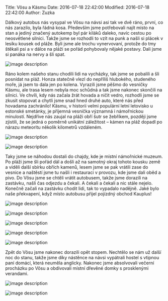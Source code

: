 ﻿Title: Võsu a Käsmu
Date: 2016-07-18 22:42:00
Modified: 2016-07-18 22:42:00
Author: Zuzka


Dálkový autobus nás vysypal ve Võsu na návsi asi tak ve dvě ráno, první, co nás zarazilo, byla řádná kosa. Především jsme potřebovali najít místo na stan a jediný značený autokemp byl pár kiláků daleko, navíc cestou po neosvětlené silnici. Takže jsme se rozhodli to vzít na punk a našli si plácek v lesíku kousek od pláže. Byli jsme ale trochu vynervovaní, protože do tmy štěkali psi a v dálce na pláži se pořád pohybovaly nějaké postavy. Dali jsme si panáka na nervy a šli spat.

![image description]({filename}/images/p1240710.jpg)

Ráno kolem našeho stanu chodili lidi na vycházky, tak jsme se pobalili a šli posnídat na pláž. Honza statečně vlezl do nepříliš hlubokého, studeného moře, já jsem to dala jen po kolena. Vyrazili jsme pěšmo do vesničky Käsmu, ale trasa lesem nebyla moc schůdná a tak jsme nakonec skončili na silnici. Ve chvíli, kdy nás začala žrát hovada a ničit vedro, rozhodli jsme se zkusit stopovat a chytli jsme snad hned druhé auto, které nás před hovadama zachránilo!
Käsmu, v historii velmi populární letní letovisko u estonské smetánky, je příjemná vesnička významná i námořnickou minulostí. Nejdříve nás zaujal na pláži obří šutr se žebříkem, později jsme zjistili, že se jedná o poměrně unikátní záležitost – kámen na pláž dopadl po nárazu meteoritu několik kilometrů vzdáleném.

![image description]({filename}/images/p1240714.jpg)

![image description]({filename}/images/p1240736.jpg)

Taky jsme se náhodou dostali do chajdy, kde je místní námořnické muzeum. Po pláži jsme šli pořád dál a došli až na samotný okraj tohoto kousku země a viděli další sbírku obřích kamenů, lesem jsme se pak vrátili zase do vesnice a naštěstí jsme tu našli i restauraci v provozu, kde jsme dali oběd a pivo.
Do Võsu jsme se chtěli vrátit autobusem, takže jsme dorazili na zastávku, našli čas odjezdu a čekali. A čekali a čekali a nic stále nejelo. Konečně začali na zastávku chodit lidi, tak to vypadalo nadějně. Jaké bylo naše překvapení, když místo autobusu přijel pojízdný obchod Kauplus!

![image description]({filename}/images/p1240747.jpg)

![image description]({filename}/images/p1240754.jpg)

![image description]({filename}/images/p1240757.jpg)

![image description]({filename}/images/p1240760.jpg)

![image description]({filename}/images/p1240763.jpg)

Zpět do Võsu jsme nakonec dorazili opět stopem. Nechtělo se nám už další noc do stanu, takže jsme díky nástěnce na návsi vypátrali hostel s vtipnou paní domácí, která neuměla anglicky. Nakonec jsme absolvovali večerní procházku po Võsu a obdivovali místní dřevěné domky s prosklenými verandami.

![image description]({filename}/images/p1240785.jpg)

![image description]({filename}/images/p1240790.jpg)
